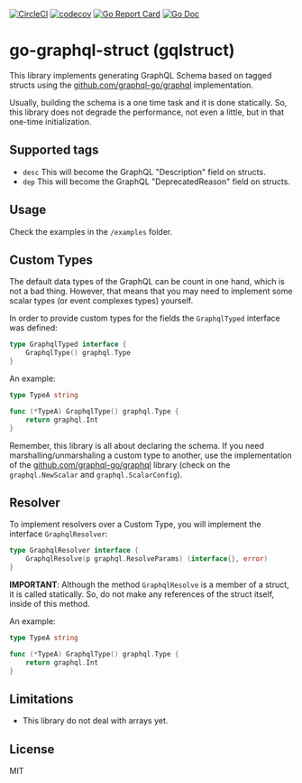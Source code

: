 [![CircleCI](https://circleci.com/gh/lab259/go-graphql-struct.svg?style=shield)](https://circleci.com/gh/lab259/go-graphql-struct)
[![codecov](https://codecov.io/gh/lab259/go-graphql-struct/branch/master/graph/badge.svg)](https://codecov.io/gh/lab259/go-graphql-struct)
[![Go Report Card](https://goreportcard.com/badge/github.com/lab259/go-graphql-struct)](https://goreportcard.com/report/github.com/lab259/go-graphql-struct)
[![Go Doc](https://img.shields.io/badge/godoc-reference-5272B4.svg?style=shield)](https://godoc.org/github.com/lab259/go-graphql-struct)

# go-graphql-struct (gqlstruct)

This library implements generating GraphQL Schema based on tagged
structs using the [github.com/graphql-go/graphql](https://github.com/graphql-go/graphql)
implementation.

Usually, building the schema is a one time task and it is done
statically. So, this library does not degrade the performance, not even
a little, but in that one-time initialization.

## Supported tags

* `desc` This will become the GraphQL "Description" field on structs.
* `dep` This will become the GraphQL "DeprecatedReason" field on structs.

## Usage

Check the examples in the `/examples` folder.

## Custom Types

The default data types of the GraphQL can be count in one hand, which is
not a bad thing. However, that means that you may need to implement some
scalar types (or event complexes types) yourself.

In order to provide custom types for the fields the `GraphqlTyped`
interface was defined:

```go
type GraphqlTyped interface {
    GraphqlType() graphql.Type
}
```

An example:

```go
type TypeA string

func (*TypeA) GraphqlType() graphql.Type {
    return graphql.Int
}

```

Remember, this library is all about declaring the schema. If you need
marshalling/unmarshaling a custom type to another, use the implementation
of the [github.com/graphql-go/graphql](https://github.com/graphql-go/graphql)
library (check on the `graphql.NewScalar` and `graphql.ScalarConfig`).

## Resolver

To implement resolvers over a Custom Type, you will implement the
interface `GraphqlResolver`:

```go
type GraphqlResolver interface {
    GraphqlResolve(p graphql.ResolveParams) (interface{}, error)
}
```

**IMPORTANT**: Although the method `GraphqlResolve` is a member of a struct, it is
called statically. So, do not make any references of the struct itself,
inside of this method.

An example:

```go
type TypeA string

func (*TypeA) GraphqlType() graphql.Type {
    return graphql.Int
}
```

## Limitations

* This library do not deal with arrays yet.

## License

MIT